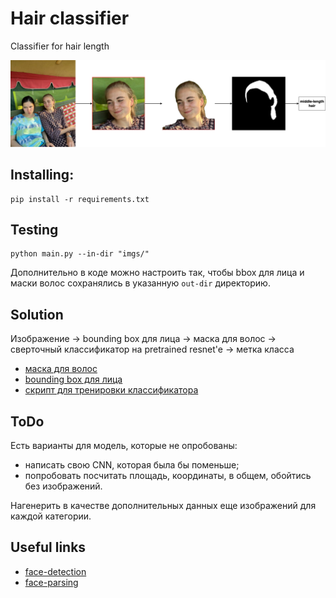 # Hair classifier
Classifier for hair length

<p align="center">
  <img src="./structure.png" alt="structure" width="1000"/>
</p>

## Installing:
```
pip install -r requirements.txt
```

## Testing
```
python main.py --in-dir "imgs/"
```
Дополнительно в коде можно настроить так, чтобы bbox для лица и маски волос сохранялись в указанную `out-dir` директорию.

## Solution

Изображение -> bounding box для лица -> маска для волос -> сверточный классификатор на pretrained resnet'e -> метка класса

- [маска для волос](./hair_segmentation)
- [bounding box для лица](./face_detection)
- [скрипт для тренировки классификатора](./train.py)

## ToDo

Есть варианты для модель, которые не опробованы:
- написать свою CNN, которая была бы поменьше;
- попробовать посчитать площадь, координаты, в общем, обойтись без изображений.

Нагенерить в качестве дополнительных данных еще изображений для каждой категории.

## Useful links

- [face-detection](https://github.com/Tencent/FaceDetection-DSFD)
- [face-parsing](https://github.com/zllrunning/face-parsing.PyTorch)
